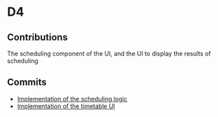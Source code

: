 # D4

## Contributions
The scheduling component of the UI, and the UI to display the results of scheduling

## Commits
  - [Implementation of the scheduling logic](https://github.com/CS310-2017Jan/cpsc310project_team37/commit/3f7546810b505feff9b6786f7b2b145c0570b121)
  - [Implementation of the timetable UI](https://github.com/CS310-2017Jan/cpsc310project_team37/commit/1af6ad6f67fae6470eec09dce7400d078f4dd59d)